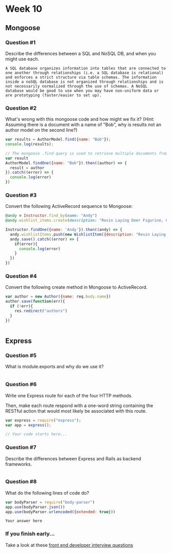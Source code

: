 # Week 10

## Mongoose

### Question #1

Describe the differences between a SQL and NoSQL DB, and when you might use each.

```text
A SQL database organizes information into tables that are connected to one another through relationships (i.e. a SQL database is relational) and enforces a strict structure via table schemas. The information inside a noSQL database is not organized through relationships and is not necessarily normalized through the use of schemas. A NoSQL database would be good to use when you may have non-uniform data or are prototyping (faster/easier to set up).

```

### Question #2

What's wrong with this mongoose code and how might we fix it?
(Hint: Assuming there is a document with a name of "Bob", why is results not an author model on the second line?)

```js
var results = AuthorModel.find({name: "Bob"});
console.log(results);
```

```js
// The mongoose .find query is used to retrieve multiple documents from a database based on a given condition. The above code would return an array of author models (although there may only be one result in that array). Additionally, 'results' in the above example is currently storing only the query, not the output of the query (for which a callback or promise would be necessary). The correct code for retrieving a single document and storing it to a variable is:
var result
AuthorModel.findOne({name: "Bob"}).then((author) => {
  result = author
}).catch((error) => {
  console.log(error)
})
```

### Question #3

Convert the following ActiveRecord sequence to Mongoose:

```rb
@andy = Instructor.find_by(name: "Andy")
@andy.wishlist_items.create(description: "Resin Laying Deer Figurine, Gold")
```

```js
Instructor.findOne({name: 'Andy'}).then((andy) => {
  andy.wishlistItems.push(new WishlistItem({description: "Resin Laying Deer Figurine, Gold"}))
  andy.save().catch((error) => {
    if(error){
      console.log(error)
    }
  })
})

```

### Question #4

Convert the following create method in Mongoose to ActiveRecord.

```js
var author = new Author({name: req.body.name})
author.save(function(err){
  if (!err){
    res.redirect("authors")
  }
})
```

```rb

```
## Express

### Question #5

What is module.exports and why do we use it?

```text

```

### Question #6

Write one Express route for each of the four HTTP methods.

Then, make each route respond with a one-word string containing the RESTful action that would most likely be associated with this route.

```js
var express = require("express");
var app = express();

// Your code starts here...

```

### Question #7

Describe the differences between Express and Rails as backend frameworks.

```text

```

### Question #8

What do the following lines of code do?

```js
var bodyParser = require("body-parser")
app.use(bodyParser.json())
app.use(bodyParser.urlencoded({extended: true}))
```

```text
Your answer here
```

### If you finish early...

Take a look at these [front end developer interview questions](https://github.com/h5bp/Front-end-Developer-Interview-Questions/blob/master/README.md)
